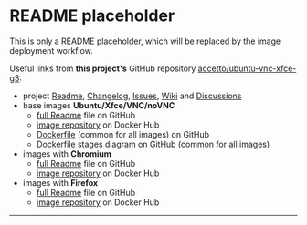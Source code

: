 # README placeholder

This is only a README placeholder, which will be replaced by the image deployment workflow.

Useful links from **this project's** GitHub repository [accetto/ubuntu-vnc-xfce-g3][this-home]:

- project [Readme][this-readme], [Changelog][this-changelog], [Issues][this-issues], [Wiki][this-wiki] and [Discussions][this-discussions]
- base images **Ubuntu/Xfce/VNC/noVNC**
  - [full Readme][this-readme-image-base] file on GitHub
  - [image repository][this-dockerhub-image-base] on Docker Hub
  - [Dockerfile][this-dockerfile] (common for all images) on GitHub
  - [Dockerfile stages diagram][this-diagram-dockerfile-stages] on GitHub (common for all images)
- images with **Chromium**
  - [full Readme][this-readme-image-chromium] file on GitHub
  - [image repository][this-dockerhub-image-chromium] on Docker Hub
- images with **Firefox**
  - [full Readme][this-readme-image-firefox] file on GitHub
  - [image repository][this-dockerhub-image-firefox] on Docker Hub

***

[this-changelog]: https://github.com/accetto/ubuntu-vnc-xfce-g3/blob/master/CHANGELOG.md
[this-discussions]: https://github.com/accetto/ubuntu-vnc-xfce-g3/discussions
[this-dockerfile]: https://github.com/accetto/ubuntu-vnc-xfce-g3/blob/master/docker/Dockerfile.xfce

[this-home]: https://github.com/accetto/ubuntu-vnc-xfce-g3
[this-issues]: https://github.com/accetto/ubuntu-vnc-xfce-g3/issues
[this-readme]: https://github.com/accetto/ubuntu-vnc-xfce-g3/blob/master/README.md
[this-wiki]: https://github.com/accetto/ubuntu-vnc-xfce-g3/wiki

[this-diagram-dockerfile-stages]: https://raw.githubusercontent.com/accetto/ubuntu-vnc-xfce-g3/master/docker/doc/images/Dockerfile.xfce.png

[this-dockerhub-image-base]: https://hub.docker.com/r/accetto/ubuntu-vnc-xfce-g3
[this-readme-image-base]: https://github.com/accetto/ubuntu-vnc-xfce-g3/blob/master/docker/xfce/README.md

[this-dockerhub-image-chromium]: https://hub.docker.com/r/accetto/ubuntu-vnc-xfce-chromium-g3
[this-readme-image-chromium]: https://github.com/accetto/ubuntu-vnc-xfce-g3/blob/master/docker/xfce-chromium/README.md

[this-dockerhub-image-firefox]: https://hub.docker.com/r/accetto/ubuntu-vnc-xfce-firefox-g3
[this-readme-image-firefox]: https://github.com/accetto/ubuntu-vnc-xfce-g3/blob/master/docker/xfce-firefox/README.md
